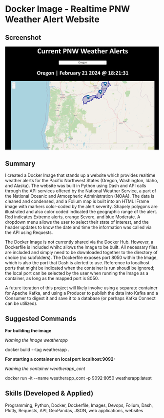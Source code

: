 # Docker Image - Realtime PNW Weather Alert Website

## Screenshot
![WeatherApp](https://github.com/dmarks84/Ind_Project_Docker-Image-PNW-Weather-App/blob/main/WeatherApp_Screenshot.png?raw=true)

## Summary
I created a Docker Image that stands up a website which provides realtime weather alerts for the Pacific Northwest States (Oregon, Washington, Idaho, and Alaska).  The website was built in Python using Dash and API calls through the API services offered by the National Weather Service, a part of the National Oceanic and Atmospheric Administration (NOAA).  The data is cleaned and condensed, and a Folium map is built into an HTML IFrame image with markers color-coded by the alert severity.  Shapely polygons are illustrated and also color coded indicated the geographic range of the alert.  Red indicates Extreme alerts, orange Severe, and blue Moderate.  A dropdown menu allows the user to select their state of interest, and the header updates to know the date and time the information was called via the API using Requests.

The Docker Image is not currently shared via the Docker Hub.  However, a Dockerfile is included whihc allows the Image to be built.  All necessary files are included and simply need to be downloaded together to the directory of choice (no subfolders).  The Dockerfile exposes port 8050 within the Image, which is also the port that Dash is alerted to use.  Reference to localhost ports that might be indicated when the container is run shoudl be ignored; the local port can be selected by the user when running the Image as a container, as long as the mapped port is 8050.

A future iteration of this project will likely involve using a separate container for Apache Kafka, and using a Producer to publish the data into Kafka and a Consumer to digest it and save it to a database (or perhaps Kafka Connect can be utilized).

## Suggested Commands
**For building the image**

*Naming the Image weatherapp*

docker build --tag weatherapp .

**For starting a container on local port localhost:9092:**

*Naming the container weatherapp_cont*

docker run -it --name weatherapp_cont -p 9092:8050 weatherapp:latest

## Skills (Developed & Applied)
Programming, Python, Docker, Dockerfile, Images, Devops, Folium, Dash, Plotly, Requests, API, GeoPandas, JSON, web applications, websites
